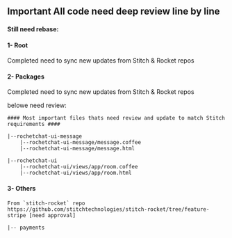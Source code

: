 ## Important All code need deep review line by line

#### Still need rebase:

#### 1- Root

Completed need to sync new updates from Stitch & Rocket repos

#### 2- Packages

Completed need to sync new updates from Stitch & Rocket repos

belowe need review:
```
#### Most important files thats need review and update to match Stitch requirements ####

|--rochetchat-ui-message
    |--rochetchat-ui-message/message.coffee
    |--rochetchat-ui-message/message.html

|--rochetchat-ui
    |--rochetchat-ui/views/app/room.coffee
    |--rochetchat-ui/views/app/room.html
```


#### 3- Others

```
From `stitch-rocket` repo https://github.com/stitchtechnologies/stitch-rocket/tree/feature-stripe [need approval]

|-- payments
```
